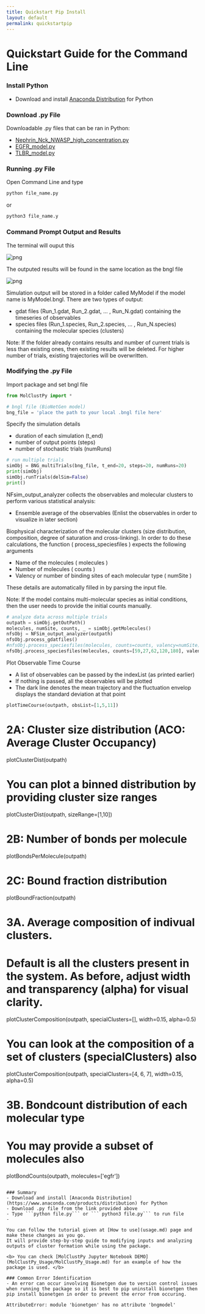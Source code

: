 ```yaml
---
title: Quickstart Pip Install
layout: default
permalink: quickstartpip
---
```


# Quickstart Guide for the Command Line
 
### Install Python
- Download and install [Anaconda Distribution](https://www.anaconda.com/products/distribution) for Python

### Download .py File

Downloadable .py files that can be ran in Python: 
- [Nephrin_Nck_NWASP_high_concentration.py](../assets/test_datasets/Nephrin_Nck_NWASP_high_concentration.py)
- [EGFR_model.py](../assets/test_datasets/EGFR_model.py)
- [TLBR_model.py](../assets/test_datasets/TLBR_model.py) 

### Running .py File

Open Command Line and type

```python
python file_name.py
```
or

```python
python3 file_name.y
```

### Command Prompt Output and Results

The terminal will ouput this 

![png]()

The outputed results will be found in the same location as the bngl file

![png]()

Simulation output will be stored in a folder called MyModel if the model name is MyModel.bngl. There are two types of output:
- gdat files (Run_1.gdat, Run_2.gdat, ... , Run_N.gdat) containing the timeseries of observables
- species files (Run_1.species, Run_2.species, ... , Run_N.species) containing the molecular species (clusters)

Note: If the folder already contains results and number of current trials is less than existing ones, then existing results will be deleted. For higher number of trials, existing trajectories will be overwritten.

### Modifying the .py File

Import package and set bngl file

```python
from MolClustPy import *

# bngl file (BioNetGen model) 
bng_file = 'place the path to your local .bngl file here'
```

Specify the simulation details
- duration of each simulation (t_end)
- number of output points (steps)
- number of stochastic trials (numRuns) 

```python
# run multiple trials
simObj = BNG_multiTrials(bng_file, t_end=20, steps=20, numRuns=20)
print(simObj)
simObj.runTrials(delSim=False)
print()
```

NFsim_output_analyzer collects the observables and molecular clusters to perform various statistical analysis:
- Ensemble average of the observables (Enlist the observables in order to visualize in later section)

Biophysical characterization of the molecular clusters (size distribution, composition, degree of saturation and cross-linking). In order to do these calculations, the function ( process_speciesfiles ) expects the following arguments
-  Name of the molecules ( molecules )
-  Number of molecules ( counts )
-  Valency or number of binding sites of each molecular type ( numSite )

These details are automatically filled in by parsing the input file.

Note: If the model contains multi-molecular species as initial conditions, then the user needs to provide the initial counts manually.

```python
# analyze data across multiple trials
outpath = simObj.getOutPath()
molecules, numSite, counts, _ = simObj.getMolecules()
nfsObj = NFSim_output_analyzer(outpath)
nfsObj.process_gdatfiles()
#nfsObj.process_speciesfiles(molecules, counts=counts, valency=numSite) # will give an error
nfsObj.process_speciesfiles(molecules, counts=[59,27,62,120,180], valency=numSite)
```
Plot Observable Time Course

- A list of observables can be passed by the indexList (as printed earlier)
- If nothing is passed, all the observables will be plotted
- The dark line denotes the mean trajectory and the fluctuation envelop displays the standard deviation at that point

```python
plotTimeCourse(outpath, obsList=[1,5,11])
```

# 2A: Cluster size distribution (ACO: Average Cluster Occupancy)
plotClusterDist(outpath)
# You can plot a binned distribution by providing cluster size ranges
plotClusterDist(outpath, sizeRange=[1,10])

# 2B: Number of bonds per molecule
plotBondsPerMolecule(outpath)
# 2C: Bound fraction distribution
plotBoundFraction(outpath)

# 3A. Average composition of indivual clusters. 
# Default is all the clusters present in the system. As before, adjust width and transparency (alpha) for visual clarity.
plotClusterComposition(outpath, specialClusters=[], width=0.15, alpha=0.5)

# You can look at the composition of a set of clusters (specialClusters) also
plotClusterComposition(outpath, specialClusters=[4, 6, 7], width=0.15, alpha=0.5)

# 3B. Bondcount distribution of each molecular type 
# You may provide a subset of molecules also
plotBondCounts(outpath, molecules=['egfr'])

```

### Summary
- Download and install [Anaconda Distribution](https://www.anaconda.com/products/distribution) for Python
- Download .py file from the link provided above
- Type ```python file.py``` or ``` python3 file.py``` to run file
- 

You can follow the tutorial given at [How to use](usage.md) page and make these changes as you go.
It will provide step-by-step guide to modifying inputs and analyzing outputs of cluster formation while using the package. 

<b> You can check [MolClustPy Jupyter Notebook DEMO](MolClustPy_Usage/MolClustPy_Usage.md) for an example of how the package is used. </b>

### Common Error Identification
- An error can occur involving Bionetgen due to version control issues when running the package so it is best to pip uninstall bionetgen then pip install bionetgen in order to prevent the error from occuring.

AttributeError: module 'bionetgen' has no attribute 'bngmodel'
